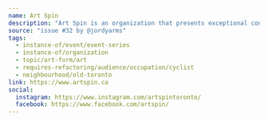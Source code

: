```yaml
---
name: Art Spin
description: "Art Spin is an organization that presents exceptional contemporary art in unexpected spaces to create unique public experiences. We're a gallery without walls, a cultural centre that lives and travels across the city, a nomadic arts programmer and a cultural mediator – mentoring, collaborating, supporting and sharing contemporary art – making it public in the process."
source: "issue #32 by @jordyarms"
tags:
  - instance-of/event/event-series
  - instance-of/organization
  - topic/art-form/art
  - requires-refactoring/audience/occupation/cyclist
  - neighbourhood/old-toronto
link: https://www.artspin.ca
social:
  instagram: https://www.instagram.com/artspintoronto/
  facebook: https://www.facebook.com/artspin/
---
```


<!-- Community added from GitHub issue #32 -->
